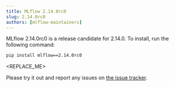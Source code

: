 ```yaml
---
title: MLflow 2.14.0rc0
slug: 2.14.0rc0
authors: [mlflow-maintainers]
---
```


MLflow 2.14.0rc0 is a release candidate for 2.14.0. To install, run the following command:

```sh
pip install mlflow==2.14.0rc0
```

<!-- Major changes that need to be highlighted in the release post go here -->
<REPLACE_ME>

Please try it out and report any issues on [the issue tracker](https://github.com/mlflow/mlflow/issues).
